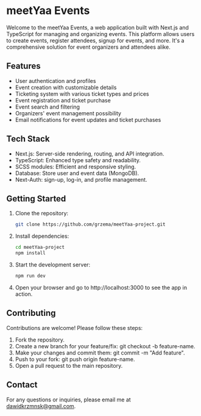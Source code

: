 # meetYaa Events

Welcome to the meetYaa Events, a web application built with Next.js and TypeScript for managing and organizing events. This platform allows users to create events, register attendees, signup for events, and more. It's a comprehensive solution for event organizers and attendees alike.

## Features

- User authentication and profiles
- Event creation with customizable details
- Ticketing system with various ticket types and prices
- Event registration and ticket purchase
- Event search and filtering 
- Organizers' event management possibility
- Email notifications for event updates and ticket purchases

## Tech Stack
- Next.js: Server-side rendering, routing, and API integration.
- TypeScript: Enhanced type safety and readability.
- SCSS modules: Efficient and responsive styling.
- Database: Store user and event data (MongoDB).
- Next-Auth: sign-up, log-in, and profile management.

## Getting Started

1. Clone the repository:
   ```bash
   git clone https://github.com/grzema/meetYaa-project.git
2. Install dependencies:
   ```bash
   cd meetYaa-project
   npm install
3. Start the development server:
   ```bash
   npm run dev
4. Open your browser and go to http://localhost:3000 to see the app in action.

## Contributing
Contributions are welcome! Please follow these steps:

1. Fork the repository.
2. Create a new branch for your feature/fix: git checkout -b feature-name.
3. Make your changes and commit them: git commit -m "Add feature".
4. Push to your fork: git push origin feature-name.
5. Open a pull request to the main repository.

## Contact
  For any questions or inquiries, please email me at dawidkrzmnsk@gmail.com.
